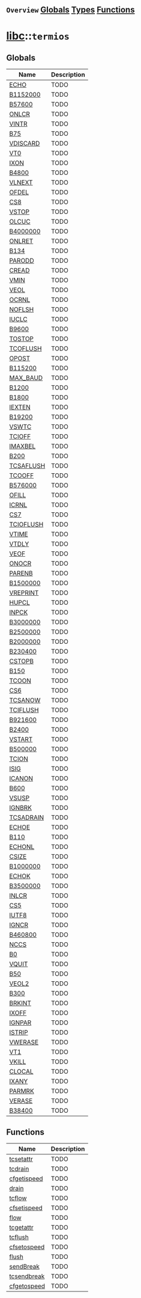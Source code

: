## `Overview` [Globals](./globals.md) [Types](./types.md) [Functions](./functions.md)
# [libc](./../libc.md)::`termios`
## Globals
|Name|Description|
|----|-----------|
|[ECHO](#todo)|TODO|
|[B1152000](#todo)|TODO|
|[B57600](#todo)|TODO|
|[ONLCR](#todo)|TODO|
|[VINTR](#todo)|TODO|
|[B75](#todo)|TODO|
|[VDISCARD](#todo)|TODO|
|[VT0](#todo)|TODO|
|[IXON](#todo)|TODO|
|[B4800](#todo)|TODO|
|[VLNEXT](#todo)|TODO|
|[OFDEL](#todo)|TODO|
|[CS8](#todo)|TODO|
|[VSTOP](#todo)|TODO|
|[OLCUC](#todo)|TODO|
|[B4000000](#todo)|TODO|
|[ONLRET](#todo)|TODO|
|[B134](#todo)|TODO|
|[PARODD](#todo)|TODO|
|[CREAD](#todo)|TODO|
|[VMIN](#todo)|TODO|
|[VEOL](#todo)|TODO|
|[OCRNL](#todo)|TODO|
|[NOFLSH](#todo)|TODO|
|[IUCLC](#todo)|TODO|
|[B9600](#todo)|TODO|
|[TOSTOP](#todo)|TODO|
|[TCOFLUSH](#todo)|TODO|
|[OPOST](#todo)|TODO|
|[B115200](#todo)|TODO|
|[MAX_BAUD](#todo)|TODO|
|[B1200](#todo)|TODO|
|[B1800](#todo)|TODO|
|[IEXTEN](#todo)|TODO|
|[B19200](#todo)|TODO|
|[VSWTC](#todo)|TODO|
|[TCIOFF](#todo)|TODO|
|[IMAXBEL](#todo)|TODO|
|[B200](#todo)|TODO|
|[TCSAFLUSH](#todo)|TODO|
|[TCOOFF](#todo)|TODO|
|[B576000](#todo)|TODO|
|[OFILL](#todo)|TODO|
|[ICRNL](#todo)|TODO|
|[CS7](#todo)|TODO|
|[TCIOFLUSH](#todo)|TODO|
|[VTIME](#todo)|TODO|
|[VTDLY](#todo)|TODO|
|[VEOF](#todo)|TODO|
|[ONOCR](#todo)|TODO|
|[PARENB](#todo)|TODO|
|[B1500000](#todo)|TODO|
|[VREPRINT](#todo)|TODO|
|[HUPCL](#todo)|TODO|
|[INPCK](#todo)|TODO|
|[B3000000](#todo)|TODO|
|[B2500000](#todo)|TODO|
|[B2000000](#todo)|TODO|
|[B230400](#todo)|TODO|
|[CSTOPB](#todo)|TODO|
|[B150](#todo)|TODO|
|[TCOON](#todo)|TODO|
|[CS6](#todo)|TODO|
|[TCSANOW](#todo)|TODO|
|[TCIFLUSH](#todo)|TODO|
|[B921600](#todo)|TODO|
|[B2400](#todo)|TODO|
|[VSTART](#todo)|TODO|
|[B500000](#todo)|TODO|
|[TCION](#todo)|TODO|
|[ISIG](#todo)|TODO|
|[ICANON](#todo)|TODO|
|[B600](#todo)|TODO|
|[VSUSP](#todo)|TODO|
|[IGNBRK](#todo)|TODO|
|[TCSADRAIN](#todo)|TODO|
|[ECHOE](#todo)|TODO|
|[B110](#todo)|TODO|
|[ECHONL](#todo)|TODO|
|[CSIZE](#todo)|TODO|
|[B1000000](#todo)|TODO|
|[ECHOK](#todo)|TODO|
|[B3500000](#todo)|TODO|
|[INLCR](#todo)|TODO|
|[CS5](#todo)|TODO|
|[IUTF8](#todo)|TODO|
|[IGNCR](#todo)|TODO|
|[B460800](#todo)|TODO|
|[NCCS](#todo)|TODO|
|[B0](#todo)|TODO|
|[VQUIT](#todo)|TODO|
|[B50](#todo)|TODO|
|[VEOL2](#todo)|TODO|
|[B300](#todo)|TODO|
|[BRKINT](#todo)|TODO|
|[IXOFF](#todo)|TODO|
|[IGNPAR](#todo)|TODO|
|[ISTRIP](#todo)|TODO|
|[VWERASE](#todo)|TODO|
|[VT1](#todo)|TODO|
|[VKILL](#todo)|TODO|
|[CLOCAL](#todo)|TODO|
|[IXANY](#todo)|TODO|
|[PARMRK](#todo)|TODO|
|[VERASE](#todo)|TODO|
|[B38400](#todo)|TODO|
## Functions
|Name|Description|
|----|-----------|
|[tcsetattr](#todo)|TODO|
|[tcdrain](#todo)|TODO|
|[cfgetispeed](#todo)|TODO|
|[drain](#todo)|TODO|
|[tcflow](#todo)|TODO|
|[cfsetispeed](#todo)|TODO|
|[flow](#todo)|TODO|
|[tcgetattr](#todo)|TODO|
|[tcflush](#todo)|TODO|
|[cfsetospeed](#todo)|TODO|
|[flush](#todo)|TODO|
|[sendBreak](#todo)|TODO|
|[tcsendbreak](#todo)|TODO|
|[cfgetospeed](#todo)|TODO|
